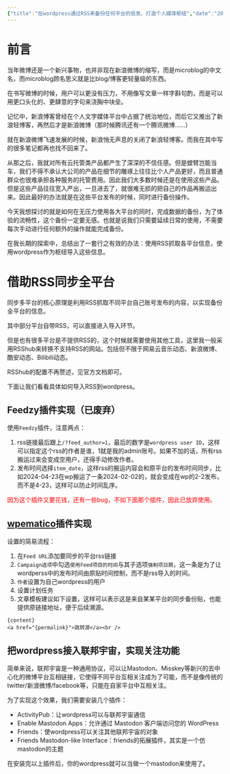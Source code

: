 ```yaml
---
{"title":"在wordpress通过RSS来备份任何平台的信息，打造个人媒体枢纽","date":"2024-04-24","lastmod":"2024-12-16","creation date":"2024-04-24 19:19","modification date":"星期一 2024 十二月16日 12:37:57","tags":["网站建设","wordpress","microblog"],"categories":null,"alases":null,"dg-publish":true,"dg-path":"自托管折腾/在wordpress通过RSS来备份任何平台的信息，打造个人媒体枢纽.md","permalink":"/自托管折腾/在wordpress通过RSS来备份任何平台的信息，打造个人媒体枢纽/","dgPassFrontmatter":true,"noteIcon":""}
---
```



# 前言

当年微博还是一个新兴事物，也并非现在新浪微博的缩写，而是microblog的中文名，而microblog顾名思义就是比blog/博客更轻量级的东西。


在书写微博的时候，用户可以更没有压力，不用像写文章一样字斟句酌，而是可以用更口头化的、更肆意的字句来浇胸中块垒。


记忆中，新浪博客曾经在个人文字媒体平台中占据了统治地位，而后它又推出了新浪轻博客，再然后才是新浪微博（那时候腾讯还有一个腾讯微博……）


就在新浪微博飞速发展的时候，新浪悄无声息的关闭了新浪轻博客。而我在其中写的很多笔记都再也找不回来了。


从那之后，我就对所有云托管类产品都产生了深深的不信任感。但是螳臂岂能当车，我们不得不承认大公司的产品在细节的雕琢上往往比个人产品更好，而且普通群众也很难承担各种服务的托管费用。因此我们大多数时候还是在使用这些产品。但是这些产品往往宽入严出，一旦进去了，就很难无损的把自己的作品再搬运出来。因此最好的办法就是在这些平台发布的时候，同时进行备份操作。


今天我想探讨的就是如何在无压力使用各大平台的同时，完成数据的备份，为了体验的流畅性，这个备份一定要无感。也就是说我们只需要延续日常的使用，不需要每次手动进行任何额外的操作就能完成备份。


在我长期的探索中，总结出了一套行之有效的办法：使用RSS抓取各平台信息，使用wordpress作为枢纽导入这些信息。

# 借助RSS同步全平台

同步多平台的核心原理是利用RSS抓取不同平台自己账号发布的内容，以实现备份全平台的信息。

其中部分平台自带RSS，可以直接进入导入环节。

但是也有很多平台是不提供RSS的，这个时候就需要使用其他工具，这里我一般采用RSShub来转换不支持RSS的网站。包括但不限于网易云音乐动态、新浪微博、酷安动态、Bilibili动态。

RSShub的配置不再赘述，见官方文档即可。

下面让我们看看具体如何导入RSS到wordpress。

## Feedzy插件实现（已废弃）

使用`Feedzy`插件，注意两点：
1. rss链接最后跟上`/?feed_author=1`，最后的数字是`wordpress user ID`，这样可以指定这个rss的作者是谁，1就是我的admin账号。如果不加的话，所有rss搬运过来会变成空用户，还得手动修改作者。
2. 发布时间选择`item_date`，这样rss的搬运内容会和原平台的发布时间同步，比如2024-04-23在wp搬运了一条2024-02-02的，就会变成在wp的2-2发布，而不是4-23，这样可以防止时间乱序。

<font color="#ff0000">因为这个插件又要花钱，还有一些bug，不如下面那个插件，因此已放弃使用。</font>

## [wpematico](https://github.com/etruel/wpematico)插件实现

设置的简易流程：
1. 在`Feed URL`添加要同步的平台rss链接
2. `Campaign选项`中勾选`使用Feed项目的时间`与其子选项`强制项日期`，这一条是为了让wordperss中的发布时间由原贴时间控制，而不是rss导入的时间。
3. `作者`设置为自己wordpress的用户
4. 设置计划任务
5. 文章模板建议如下设置，这样可以表示这是来自某某平台的同步备份贴，也能提供原链接地址，便于后续溯源。

```
{content}
<a href="{permalink}">跳转源</a><br />
```


## 把wordpress接入联邦宇宙，实现关注功能

简单来说，联邦宇宙是一种通用协议，可以让Mastodon、Misskey等新兴的去中心化的微博平台互相链接，它使得不同平台互相关注成为了可能，而不是像传统的twitter/新浪微博/facebook等，只能在自家平台中互相关注。

为了实现这个效果，我们需要安装几个插件：

- ActivityPub：让wordpress可以与联邦宇宙通信
- Enable Mastodon Apps：允许通过 Mastodon 客户端访问您的 WordPress
- Friends：使wordpress可以关注其他联邦宇宙的对象
- Friends Mastodon-like Interface：friends的拓展插件，其实是一个仿mastodon的主题

在安装完以上插件后，你的wordpress就可以当做一个mastodon来使用了。